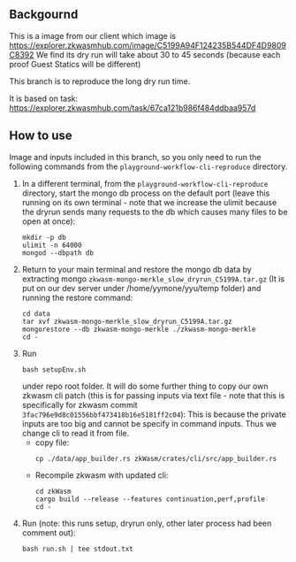 ## Backgournd

This is a image from our client which image is https://explorer.zkwasmhub.com/image/C5199A94F124235B544DF4D9809C8392
We find its dry run will take about 30 to 45 seconds (because each proof Guest Statics will be different)

This branch is to reproduce the long dry run time.

It is based on task: https://explorer.zkwasmhub.com/task/67ca121b986f484ddbaa957d

## How to use 
Image and inputs included in this branch, so you only need to run the following commands from the `playground-workflow-cli-reproduce` directory.

1. In a different terminal, from the `playground-workflow-cli-reproduce` directory, start the mongo db process on the default port (leave this running on its own terminal - note that we increase the ulimit because the dryrun sends many requests to the db which causes many files to be open at once):
    ```
    mkdir -p db
    ulimit -n 64000
    mongod --dbpath db
    ```
2. Return to your main terminal and restore the mongo db data by extracting mongo `zkwasm-mongo-merkle_slow_dryrun_C5199A.tar.gz` (It is put on our dev server under /home/yymone/yyu/temp folder) and running the restore command:
    ```
    cd data
    tar xvf zkwasm-mongo-merkle_slow_dryrun_C5199A.tar.gz
    mongorestore --db zkwasm-mongo-merkle ./zkwasm-mongo-merkle
    cd -
    ```
3. Run
    ```
    bash setupEnv.sh
    ```
    under repo root folder. 
    It will do some further thing to copy our own zkwasm cli patch (this is for passing inputs via text file - note that this is specifically for zkwasm commit `3fac796e9d8c01556bbf473418b16e5181ff2c04`): This is because the private inputs are too big and cannot be specify in command inputs. Thus we change cli to read it from file.
    - copy file:
        ```
        cp ./data/app_builder.rs zkWasm/crates/cli/src/app_builder.rs
        ```
    - Recompile zkwasm with updated cli:
        ```
        cd zkWasm
        cargo build --release --features continuation,perf,profile
        cd -
        ```
4. Run (note: this runs setup, dryrun only, other later process had been comment out):
    ```
    bash run.sh | tee stdout.txt
    ```
